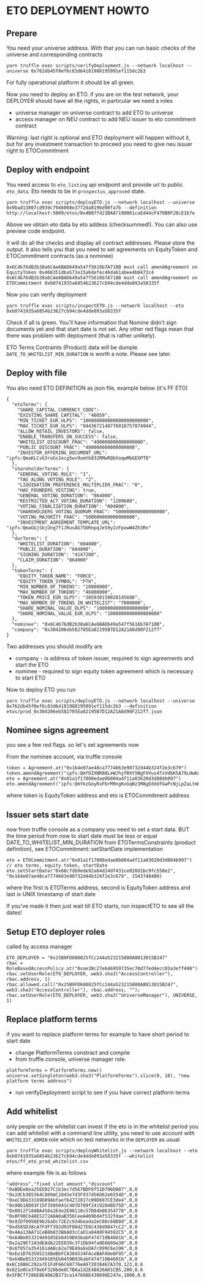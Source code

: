 # ETO DEPLOYMENT HOWTO

## Prepare

You need your universe address. With that you can run basic checks of the universe and corresponding
contracts

```
yarn truffle exec scripts/verifyDeployment.js --network localhost --universe 0x762db45f0ef6c83d64181988195991ef115dc2b3
```

For fully operational platform it should be all green.

Now you need to deploy an ETO. if you are on the test network, your DEPLOYER should have all the
rights, in particular we need a roles

- universe manager on universe contract to add ETO to universe
- access manager on NEU contract to add NEU issuer to eto commitment contract

Warning: last right is optional and ETO deployment will happen without it, but for any investment
transaction to proceed you need to give neu issuer right to ETOCommitment

## Deploy with endpoint

You need access to `eto_listing` api endpoint and provide url to public `eto_data`. Eto needs to be
in `prospectus_approved` state.

```
yarn truffle exec scripts/deployETO.js --network localhost --universe 0x9bad13807cd939c7946008e3772da819bd98fa7b --definition http://localhost:5009/etos/0x4B07fd23BAA7198061caEd44cF470B0F20cE1b7e
```

Above we obtain eto data by eto addess (checksummed!). You can also use preview code endpoint.

It will do all the checks and display all contract addresses. Please store the output. It also tells
you that you need to set agreements on EquityToken and ETOCommitment contracts (as a nominee)

```
0x6C4b76dB2b38a6CAe6BAD649a547f5616b7A718B must call amendAgreement on EquityToken 0x466351dba572e15a6defec46da61abee4b8472c4
0x6C4b76dB2b38a6CAe6BAD649a547f5616b7A718B must call amendAgreement on ETOCommitment 0xb0741935a6854b23627cb94cde4dde893a58335f
```

Now you can verify deployment

```
yarn truffle exec scripts/inspectETO.js --network localhost --eto 0xb0741935a6854b23627cb94cde4dde893a58335f
```

Check if all is green. You'll have information that Nomine didn't sign documents yet and that start
date is not set. Any other red flags mean that there was problem with deployment (that is rather
unlikely).

ETO Terms Contraints (Product) data will be dumple. `DATE_TO_WHITELIST_MIN_DURATION` is worth a
note. Please see later.

## Deploy with file

You also need ETO DEFINITION as json file, example below (it's FF ETO)

```
{
  "etoTerms": {
    "SHARE_CAPITAL_CURRENCY_CODE": 
    "EXISTING_SHARE_CAPITAL": "40859",
    "MIN_TICKET_EUR_ULPS": "100000000000000000000000",
    "MAX_TICKET_EUR_ULPS": "8443672140776818757074944",
    "ALLOW_RETAIL_INVESTORS": false,
    "ENABLE_TRANSFERS_ON_SUCCESS": false,
    "WHITELIST_DISCOUNT_FRAC": "400000000000000000",
    "PUBLIC_DISCOUNT_FRAC": "400000000000000000",
    "INVESTOR_OFFERING_DOCUMENT_URL": "ipfs:QmaKLCs63roGs2ecg5wv9umtb832RMwRQbVoqwMbGEXPT8"
  },
  "shareholderTerms": {
    "GENERAL_VOTING_RULE": "1",
    "TAG_ALONG_VOTING_RULE": "2",
    "LIQUIDATION_PREFERENCE_MULTIPLIER_FRAC": "0",
    "HAS_FOUNDERS_VESTING": true,
    "GENERAL_VOTING_DURATION": "864000",
    "RESTRICTED_ACT_VOTING_DURATION": "1209600",
    "VOTING_FINALIZATION_DURATION": "604800",
    "SHAREHOLDERS_VOTING_QUORUM_FRAC": "500000000000000000",
    "VOTING_MAJORITY_FRAC": "500000000000000000",
    "INVESTMENT_AGREEMENT_TEMPLATE_URL": "ipfs:QmaGGjSbjUng7f1JRusAG75DRnpqJeS9y2zFpowW4Zh3Rn"
  },
  "durTerms": {
    "WHITELIST_DURATION": "604800",
    "PUBLIC_DURATION": "604800",
    "SIGNING_DURATION": "4147200",
    "CLAIM_DURATION": "864000"
  },
  "tokenTerms": {
    "EQUITY_TOKEN_NAME": "FORCE",
    "EQUITY_TOKEN_SYMBOL": "FTH",
    "MIN_NUMBER_OF_TOKENS": "10000000",
    "MAX_NUMBER_OF_TOKENS": "46000000",
    "TOKEN_PRICE_EUR_ULPS": "305930150028145600",
    "MAX_NUMBER_OF_TOKENS_IN_WHITELIST": "7000000",
    "SHARE_NOMINAL_VALUE_ULPS": "1000000000000000000",
    "SHARE_NOMINAL_VALUE_EUR_ULPS": "1000000000000000000"
  },
  "nominee": "0x6C4b76dB2b38a6CAe6BAD649a547f5616b7A718B",
  "company": "0x304206eb582705Ea82195B7D12A21A8d98F212f7"
}
```

Two addresses you should modify are

- company - is address of token issuer, required to sign agreements and start the ETO
- nominee - required to sign equity token agreement which is necessary to start ETO

Now to deploy ETO you run

```
yarn truffle exec scripts/deployETO.js --network localhost --universe 0x762db45f0ef6c83d64181988195991ef115dc2b3 --definition etos/prod_0x304206eb582705Ea82195B7D12A21A8d98F212f7.json
```

## Nominee signs agreement

you see a few red flags. so let's set agreements now

From the nominee account, via truffle console

```
token = Agreement.at("0x164e07ae48ca7774663e90732d44b324f2e3c679")
token.amendAgreement("ipfs:QmfDZXNR88LeWJhyfRXt5NgFXVus4TsVdbK5A79LHwKdfw")
eto = Agreement.at("0x01a1f17808edae0b004a4f11a03620d3d804b997")
eto.amendAgreement("ipfs:QmYkzGoyRxFbrM9ngKxGqNz3M8gEdddfGwPcNjLpZaLtmH")
```

where token is EquityToken address and eto is ETOCommitment address

## Issuer sets start date

now from truffle console as a company you need to set a start data. BUT the time period from now to
start date must be less or equal DATE_TO_WHITELIST_MIN_DURATION from ETOTermsConstraints (product
definition), see ETOCommitment::setStartDate implementation

```
eto = ETOCommitment.at("0x01a1f17808edae0b004a4f11a03620d3d804b997")
// eto terms, equity token, startDate
eto.setStartDate("0x68cfdb9ede92a64d24df431ce020d1bc9fc550e2", "0x164e07ae48ca7774663e90732d44b324f2e3c679", 1543748400)
```

where the first is ETOTerms address, second is EquityToken address and last is UNIX timestamp of
start date

If you've made it then just wait till ETO starts, run inspectETO to see all the dates!

## Setup ETO deployer roles

called by access manager

```
ETO_DEPLOYER = "0x25B9FD680825fCc244a523215800A8013015B247"
rbac = RoleBasedAccessPolicy.at("0xae38c27e646959735ec70d77ed4ecc03a3eff490");
rbac.setUserRole(ETO_DEPLOYER, web3.sha3("AccessController"), rbac.address, 1)
rbac.allowed.call("0x25B9FD680825fCc244a523215800A8013015B247", web3.sha3("AccessController"), rbac.address, "");
rbac.setUserRole(ETO_DEPLOYER, web3.sha3("UniverseManager"), UNIVERSE, 1)
```

## Replace platform terms

if you want to replace platform terms for example to have short period to start date

- change PlatformTerms constract and compile
- from truffle console, universe manager role:

```
platformTerms = PlatformTerms.new()
universe.setSingleton(web3.sha3("PlatformTerms").slice(0, 10), "new platform terms address")
```

- run verifyDeployment script to see if you have correct platform terms

## Add whitelist

only people on the whitelist can invest if the eto is in the whitelist period you can add whitelist
with a command line utility, you need to use account with `WHITELIST_ADMIN` role which on test
networks in the `DEPLOYER` as usual

```
yarn truffle exec scripts/deployWhitelist.js --network localhost --eto 0xb0741935a6854b23627cb94cde4dde893a58335f --whitelist etos/ff_eto_prod_whitelist.csv
```

where example file is as follows

```
"address","fixed slot amount","discount"
"0xBDEe8ea25EE027C1b3ec7d567BDF6f51D706D087",0,0
"0x2dCb385364C809AC2845e7d3F937456D62e6554D",0,0
"0xeC9D433169D89Abfaef64272817c09D607CE3de4",0,0
"0x98b18D83F15F3585041C407D789f24192048D75D",0,0
"0x0012f184BA450a1E4e2E90110c57D84b06354770",0,0
"0x0F90Cb48E5272A8A8aB356CeeA4696d4f532fdae",0,0
"0x92Df0950E9626aDc72E2c934beada2eC60c68D0d",0,0
"0xd585D38cA7FdFf392d93F80d27E6C438d9847cC2",0,0
"0x4Aa13AA71CeB8b833B6A03cCaD1a8480F94592C5",0,0
"0x64Be85331949105Eb0459B936abF474710B4601b",0,0
"0x2a29Ef243dE8dA22EE039c3f1Db94fa0E6609a30",0,0
"0x8f857a3541614ABcA2a79EA9aEeDA7c099C6e196",0,0
"0xEe1D763585216BeBbFCA384534FAceBAFA9e6F95",0,0
"0x64Be85331949105Eb0459B936abF474710B4601b",0,0
0x6C1086C292a7E1FdF66C68776eA972038467A370,123,0.6
0x021e0Ce3f8e6F3206de0C7BAa1d2E48826A01CB5,200,0.6
0x5FBCff286E8E40A2B273ca147688E430698E247e,1000,0.6
```
